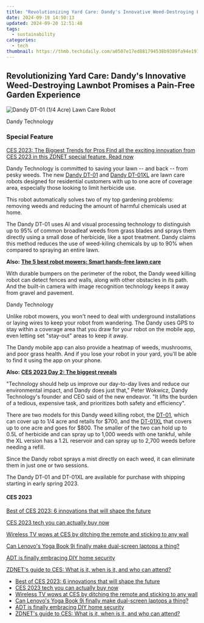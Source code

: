 ```yaml
---
title: "Revolutionizing Yard Care: Dandy's Innovative Weed-Destroying Lawnbot Promises a Pain-Free Garden Experience"
date: 2024-09-18 14:50:13
updated: 2024-09-20 12:51:48
tags:
  - sustainability
categories:
  - tech
thumbnail: https://thmb.techidaily.com/a0507e17ed881794538b9389fa94e191219e441e589bdee2dcef8997d622851b.png
---
```


## Revolutionizing Yard Care: Dandy's Innovative Weed-Destroying Lawnbot Promises a Pain-Free Garden Experience

![Dandy DT-01 (1/4 Acre) Lawn Care Robot](https://www.zdnet.com/a/img/resize/e2a14966de3c71979416d1748410585fd986bd6f/2023/01/05/c9090278-5267-4696-9a93-2f25ed7ca67d/dandy2.jpg?auto=webp&width=1280)

Dandy Technology

### Special Feature

[CES 2023: The Biggest Trends for Pros Find all the exciting innovation from CES 2023 in this ZDNET special feature.  Read now](https://www.zdnet.com/topic/ces-2023-the-biggest-trends-for-pros/)

Dandy Technology is committed to saving your lawn -- and back -- from pesky weeds. The new [Dandy DT-01](https://dandytek.com/products/dandy-dt-01) and [Dandy DT-01XL](https://dandytek.com/products/dandy-dt-01l) are lawn care robots designed for residential customers with up to one acre of coverage area, especially those looking to limit herbicide use.

This robot automatically solves two of my top gardening problems: removing weeds and reducing the amount of harmful chemicals used at home. 

The Dandy DT-01 uses AI and visual processing technology to distinguish up to 95% of common broadleaf weeds from grass blades and sprays them directly using a small dose of herbicide, like a spot treatment. Dandy claims this method reduces the use of weed-kiling chemicals by up to 90% when compared to spraying an entire lawn. 

**Also:** [**The 5 best robot mowers: Smart hands-free lawn care**](https://www.zdnet.com/home-and-office/yard-outdoors/best-robot-mower/)

With durable bumpers on the perimeter of the robot, the Dandy weed killing robot can detect fences and walls, along with other obstacles in its path. And the built-in camera with image recognition technology keeps it away from gravel and pavement.

Dandy Technology

Unlike robot mowers, you won't need to deal with underground installations or laying wires to keep your robot from wandering. The Dandy uses GPS to stay within a coverage area that you draw for your robot on the mobile app, even letting set "stay-out" areas to keep it away.

The Dandy mobile app can also provide a heatmap of weeds, mushrooms, and poor grass health. And if you lose your robot in your yard, you'll be able to find it using the app on your phone.

**Also:** [**CES 2023 Day 2: The biggest reveals**](https://www.zdnet.com/home-and-office/ces-2023-day-2-the-biggest-reveals/)

"Technology should help us improve our day-to-day lives and reduce our environmental impact, and Dandy does just that," Peter Wokwicz, Dandy Technology's founder and CEO said of the new endeavor. "It lifts the burden of a tedious, expensive task, and prioritizes both safety and efficiency". 

There are two models for this Dandy weed killing robot, the [DT-01](https://dandytek.com/products/dandy-dt-01), which can cover up to 1/4 acre and retails for $700, and the [DT-01XL](https://dandytek.com/products/dandy-dt-01l) that covers up to one acre and goes for $800\. The smaller of the two can hold up to 0.5L of herbicide and can spray up to 1,000 weeds with one tankful, while the XL version has a 1.2L reservoir and can spray up to 2,700 weeds before needing a refill.

Since the Dandy robot sprays a mist directly on each weed, it can eliminate them in just one or two sessions. 

The Dandy DT-01 and DT-01XL are available for purchase with shipping starting in early spring 2023.

#### CES 2023

[Best of CES 2023: 6 innovations that will shape the future](https://www.zdnet.com/article/best-of-ces-2023-innovations-that-will-shape-the-future/ "Best of CES 2023: 6 innovations that will shape the future")

[CES 2023 tech you can actually buy now](https://www.zdnet.com/article/ces-2023-tech-you-can-buy/ "CES 2023 tech you can actually buy now")

[Wireless TV wows at CES by ditching the remote and sticking to any wall](https://www.zdnet.com/article/groundbreaking-wireless-tv-ditches-the-remote-and-sticks-to-any-wall-without-a-mount/ "Wireless TV wows at CES by ditching the remote and sticking to any wall")

[Can Lenovo's Yoga Book 9i finally make dual-screen laptops a thing?](https://www.zdnet.com/article/can-lenovos-yoga-book-9i-finally-make-dual-screen-laptops-a-thing/ "Can Lenovo's Yoga Book 9i finally make dual-screen laptops a thing?")

[ADT is finally embracing DIY home security](https://www.zdnet.com/article/adt-is-finally-embracing-diy-home-security/ "ADT is finally embracing DIY home security")

[ZDNET's guide to CES: What is it, when is it, and who can attend?](https://www.zdnet.com/article/zdnets-guide-to-ces-2024-what-is-it-and-who-can-attend/ "ZDNET's guide to CES: What is it, when is it, and who can attend?")

* [Best of CES 2023: 6 innovations that will shape the future](https://www.zdnet.com/article/best-of-ces-2023-innovations-that-will-shape-the-future/ "Best of CES 2023: 6 innovations that will shape the future")
* [CES 2023 tech you can actually buy now](https://www.zdnet.com/article/ces-2023-tech-you-can-buy/ "CES 2023 tech you can actually buy now")
* [Wireless TV wows at CES by ditching the remote and sticking to any wall](https://www.zdnet.com/article/groundbreaking-wireless-tv-ditches-the-remote-and-sticks-to-any-wall-without-a-mount/ "Wireless TV wows at CES by ditching the remote and sticking to any wall")
* [Can Lenovo's Yoga Book 9i finally make dual-screen laptops a thing?](https://www.zdnet.com/article/can-lenovos-yoga-book-9i-finally-make-dual-screen-laptops-a-thing/ "Can Lenovo's Yoga Book 9i finally make dual-screen laptops a thing?")
* [ADT is finally embracing DIY home security](https://www.zdnet.com/article/adt-is-finally-embracing-diy-home-security/ "ADT is finally embracing DIY home security")
* [ZDNET's guide to CES: What is it, when is it, and who can attend?](https://www.zdnet.com/article/zdnets-guide-to-ces-2024-what-is-it-and-who-can-attend/ "ZDNET's guide to CES: What is it, when is it, and who can attend?")

<ins class="adsbygoogle"
     style="display:block"
     data-ad-format="autorelaxed"
     data-ad-client="ca-pub-7571918770474297"
     data-ad-slot="1223367746"></ins>



<ins class="adsbygoogle"
     style="display:block"
     data-ad-client="ca-pub-7571918770474297"
     data-ad-slot="8358498916"
     data-ad-format="auto"
     data-full-width-responsive="true"></ins>
